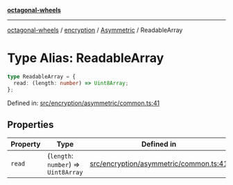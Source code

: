 [**octagonal-wheels**](../../../README.md)

***

[octagonal-wheels](../../../modules.md) / [encryption](../../README.md) / [Asymmetric](../README.md) / ReadableArray

# Type Alias: ReadableArray

```ts
type ReadableArray = {
  read: (length: number) => Uint8Array;
};
```

Defined in: [src/encryption/asymmetric/common.ts:41](https://github.com/vrtmrz/octagonal-wheels/blob/main/src/encryption/asymmetric/common.ts#L41)

## Properties

| Property | Type | Defined in |
| ------ | ------ | ------ |
| <a id="read"></a> `read` | (`length`: `number`) => `Uint8Array` | [src/encryption/asymmetric/common.ts:41](https://github.com/vrtmrz/octagonal-wheels/blob/main/src/encryption/asymmetric/common.ts#L41) |
